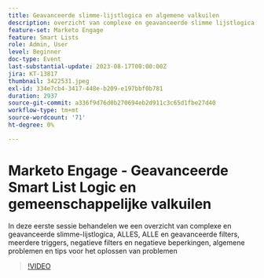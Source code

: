```yaml
---
title: Geavanceerde slimme-lijstlogica en algemene valkuilen
description: overzicht van complexe en geavanceerde slimme lijstlogica, ALLES, OM HET EVEN WELKE en Geavanceerde Filters, veelvoudige trekkers, negatieve filters en negatieve beperkingen, gemeenschappelijke kwesties, en het oplossen van problemenuiteinden
feature-set: Marketo Engage
feature: Smart Lists
role: Admin, User
level: Beginner
doc-type: Event
last-substantial-update: 2023-08-17T00:00:00Z
jira: KT-13817
thumbnail: 3422531.jpeg
exl-id: 334e7cb4-3417-448e-b209-e197bbf0b781
duration: 2937
source-git-commit: a336f9d76d0b270694eb2d911c3c65d1fbe27d40
workflow-type: tm+mt
source-wordcount: '71'
ht-degree: 0%

---
```


# Marketo Engage - Geavanceerde Smart List Logic en gemeenschappelijke valkuilen

In deze eerste sessie behandelen we een overzicht van complexe en geavanceerde slimme-lijstlogica, ALLES, ALLE en geavanceerde filters, meerdere triggers, negatieve filters en negatieve beperkingen, algemene problemen en tips voor het oplossen van problemen

>[!VIDEO](https://video.tv.adobe.com/v/3422531/?learn=on)
